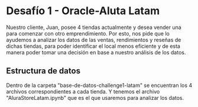 # Desafío 1 - Oracle-Aluta Latam
Nuestro cliente, Juan, posee 4 tiendas actualmente y desea vender una para comenzar con otro emprendimiento. 
Por esto, nos pide que lo ayudemos a analizar los datos de las ventas, rendimientos y reseñas de dichas tiendas, 
para poder identificar el local menos eficiente y de esta manera poder tomar una decisión en base a nuestro análisis de los datos. 

## Estructura de datos
Dentro de la carpeta "base-de-datos-challenge1-latam" se encuentran los 4 archivos correspondientes a cada tienda.
Y tenemos el archivo "AluraStoreLatam.ipynb" que es el que usaremos para analizar los datos.
